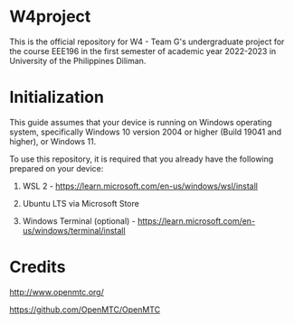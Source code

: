 # W4project
This is the official repository for W4 - Team G's undergraduate project for the course EEE196 in the first semester of academic year 2022-2023 in University of the Philippines Diliman.
# Initialization
This guide assumes that your device is running on Windows operating system, specifically Windows 10 version 2004 or higher (Build 19041 and higher), or Windows 11.

To use this repository, it is required that you already have the following prepared on your device:

1. WSL 2 - https://learn.microsoft.com/en-us/windows/wsl/install

2. Ubuntu <version no.> LTS via Microsoft Store
	
3. Windows Terminal (optional) - https://learn.microsoft.com/en-us/windows/terminal/install
# Credits

http://www.openmtc.org/

https://github.com/OpenMTC/OpenMTC
